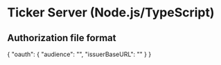 # Ticker Server (Node.js/TypeScript)

## Authorization file format

{
"oauth": {
"audience": "<clientID>",
"issuerBaseURL": "<application auth URL>"
}
}